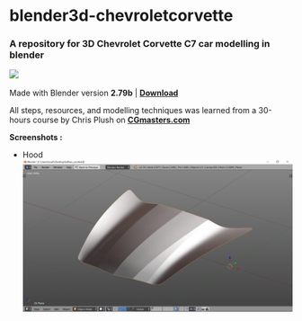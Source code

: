 # blender3d-chevroletcorvette
### A repository for 3D Chevrolet Corvette C7 car modelling in blender

<img src="https://download.blender.org/branding/blender_logo_socket.png" width="300">

Made with Blender version **2.79b** | **[Download](https://www.blender.org/)**

All steps, resources, and modelling techniques was learned from a 30-hours course by Chris Plush on **[CGmasters.com](https://cgmasters.com/master-car-creation-in-blender/)**

**Screenshots :**<br>
- Hood<br>
  <img src="https://github.com/zafiramdhani/blender3d-chevroletcorvette/blob/main/hood/screenshot-hood.png?raw=true" width="600">

